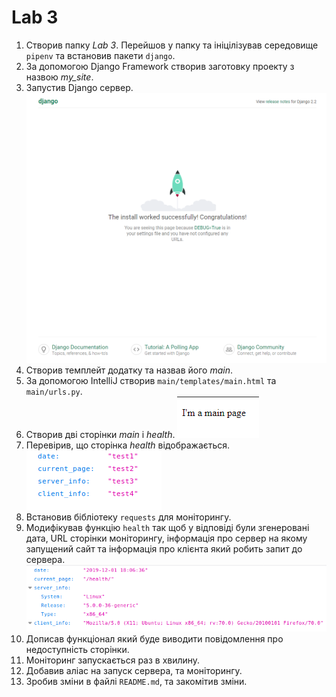 # Lab 3
1. Створив папку *Lab 3*. Перейшов у папку та ініцілізував середовище `pipenv` та встановив пакети `django`.
2. За допомогою Django Framework створив заготовку проекту з назвою *my_site*.
3. Запустив Django сервер.
![Django server](https://github.com/GamTdz/devLabs/blob/master/lab3/img/Django_sever.png "Django server")
4. Створив темплейт додатку та назвав його *main*.
5. За допомогою IntelliJ створив `main/templates/main.html` та `main/urls.py`.
6. Створив дві сторінки *main* і *health*.
![main](https://github.com/GamTdz/devLabs/blob/master/lab3/img/main.png "main")
7. Перевірив, що сторінка *health* відображається.
![health](https://github.com/GamTdz/devLabs/blob/master/lab3/img/health.png "health")
8. Встановив бібліотеку `requests` для моніторингу.
9. Модифікував функцію `health` так щоб у відповіді були згенеровані дата, URL сторінки моніторингу, інформація про сервер на якому запущений сайт та інформація про клієнта який робить запит до сервера.
![modifiedHealth](https://github.com/GamTdz/devLabs/blob/master/lab3/img/modifiedHealth.png "modifiedHealth")
10. Дописав функціонал який буде виводити повідомлення про недоступність сторінки.
11. Моніторинг запускається раз в хвилину.
12. Добавив аліас на запуск сервера, та моніторингу.
13. Зробив зміни в файлі `README.md`, та закомітив зміни.